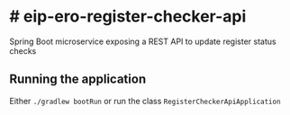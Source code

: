 # # eip-ero-register-checker-api
Spring Boot microservice exposing a REST API to update register status checks

## Running the application
Either `./gradlew bootRun` or run the class `RegisterCheckerApiApplication`
